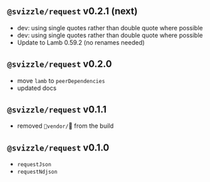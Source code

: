 ## `@svizzle/request` v0.2.1 (next)

- dev: using single quotes rather than double quote where possible
- dev: using single quotes rather than double quote where possible
- Update to Lamb 0.59.2 (no renames needed)

## `@svizzle/request` v0.2.0

- move `lamb` to `peerDependencies`
- updated docs

## `@svizzle/request` v0.1.1

- removed `vendor/` from the build

## `@svizzle/request` v0.1.0

- `requestJson`
- `requestNdjson`
